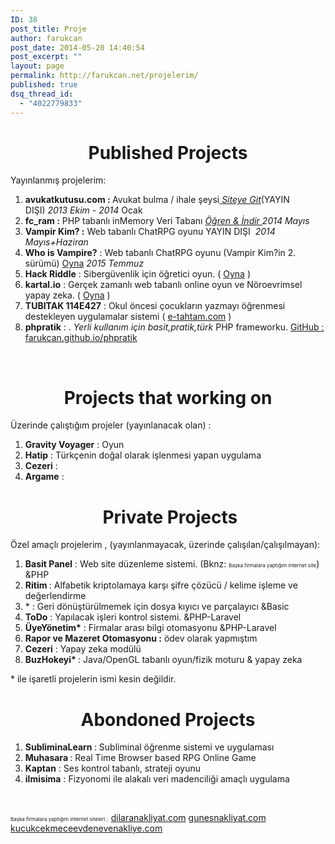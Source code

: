 ```yaml
---
ID: 38
post_title: Proje
author: farukcan
post_date: 2014-05-20 14:40:54
post_excerpt: ""
layout: page
permalink: http://farukcan.net/projelerim/
published: true
dsq_thread_id:
  - "4022779833"
---
```

<h1 style="text-align: center;">Published Projects</h1>
Yayınlanmış projelerim:
<ol>
	<li><strong>avukatkutusu.com : </strong>Avukat bulma / ihale şeysi<a href="http://avukatkutusu.com"> <em>Siteye Git</em></a>(YAYIN DIŞI) <em>2013 Ekim - 2014</em> Ocak</li>
	<li><strong>fc_ram :</strong> PHP tabanlı inMemory Veri Tabanı <a href="http://farukcan.net/php/2014/05/fc_ram-inmemorynosql-database-proje/"><em>Öğren &amp; İndir </em></a><em>2014 Mayıs</em></li>
	<li><strong>Vampir Kim? :</strong> Web tabanlı ChatRPG oyunu YAYIN DIŞI  <em>2014 Mayıs+Haziran</em></li>
	<li><strong>Who is Vampire?</strong> : Web tabanlı ChatRPG oyunu (Vampir Kim?in 2. sürümü) <a title="Who is Vampire" href="http://whoisvampire.com">Oyna</a> <em>2015 Temmuz</em></li>
	<li><strong>Hack Riddle</strong> : Sibergüvenlik için öğretici oyun. ( <a href="http://hack.farukcan.net">Oyna</a> )</li>
	<li><strong>kartal.io</strong> : Gerçek zamanlı web tabanlı online oyun ve Nöroevrimsel yapay zeka. ( <a title="Kartal.io" href="http://kartal.io">Oyna</a> )</li>
	<li><strong>TUBITAK 114E427</strong> : Okul öncesi çocukların yazmayı öğrenmesi destekleyen uygulamalar sistemi ( <a href="http://e-tahtam.com">e-tahtam.com</a> )</li>
	<li><strong>phpratik</strong> : . <em>Yerli kullanım için basit,pratik,türk </em>PHP frameworku. <a href="http://farukcan.github.io/phpratik">GitHub : farukcan.github.io/phpratik</a></li>
</ol>
&nbsp;
<h1 style="text-align: center;">Projects that working on</h1>
Üzerinde çalıştığım projeler (yayınlanacak olan) :
<ol>
	<li><strong>Gravity Voyager</strong> : Oyun</li>
	<li><strong>Hatip</strong> : Türkçenin doğal olarak işlenmesi yapan uygulama</li>
	<li><strong>Cezeri</strong> :</li>
	<li><strong>Argame</strong> :</li>
</ol>
<h1 style="text-align: center;"> Private Projects</h1>
Özel amaçlı projelerim , (yayınlanmayacak, üzerinde çalışılan/çalışılmayan):
<ol>
	<li><strong>Basit Panel</strong> : Web site düzenleme sistemi. (Bknz: <span style="font-size: 8px;">Başka firmalara yaptığım internet site</span>) &amp;PHP</li>
	<li><strong>Ritim </strong>: Alfabetik kriptolamaya karşı şifre çözücü / kelime işleme ve değerlendirme</li>
	<li>* : Geri dönüştürülmemek için dosya kıyıcı ve parçalayıcı &amp;Basic</li>
	<li><strong>ToDo</strong> : Yapılacak işleri kontrol sistemi. &amp;PHP-Laravel</li>
	<li><strong>ÜyeYönetim*</strong> : Firmalar arası bilgi otomasyonu &amp;PHP-Laravel</li>
	<li><strong>Rapor ve Mazeret Otomasyonu :</strong> ödev olarak yapmıştım</li>
	<li><strong>Cezeri</strong> : Yapay zeka modülü</li>
	<li><strong>BuzHokeyi* </strong>: Java/OpenGL tabanlı oyun/fizik moturu &amp; yapay zeka</li>
</ol>
* ile işaretli projelerin ismi kesin değildir.
<h1 style="text-align: center;">Abondoned Projects</h1>
<ol>
	<li><strong>SubliminaLearn </strong>: Subliminal öğrenme sistemi ve uygulaması</li>
	<li><strong>Muhasara </strong>: Real Time Browser based RPG Online Game</li>
	<li><strong>Kaptan</strong> : Ses kontrol tabanlı, strateji oyunu</li>
	<li><strong>ilmisima</strong> : Fizyonomi ile alakalı veri madenciliği amaçlı uygulama</li>
</ol>
&nbsp;

<span style="font-size: 8px;">Başka firmalara yaptığım internet siteleri ;  </span><a href="http://www.dilaranakliyat.com">dilaranakliyat.com</a> <a href="http://www.gunesnakliyat.com">gunesnakliyat.com</a> <a href="http://kucukcekmeceevdenevenakliye.com">kucukcekmeceevdenevenakliye.com</a>